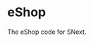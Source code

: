 # eShop
The eShop code for SNext.
<!-- [Editor](https://cube-enix.github.io/sn-edit/index.html?special_cloud=true&fps=60&fencing=false&load_griffpatch=true&extension=https%3A%2F%2Fcube-enix.github.io%2FVarious%2520File%2520Hosting%2FSNConnect%2Findex.js&extension=https%3A%2F%2Futterdonkey.github.io%2Ftheme%2Fmod.js)
 -->
